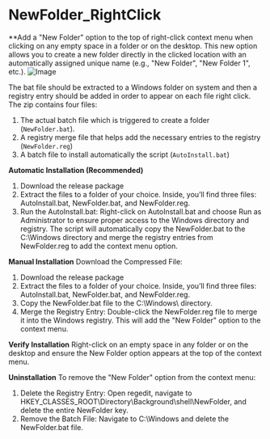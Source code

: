 # NewFolder_RightClick

**Add a "New Folder" option to the top of right-click context menu when clicking on any empty space in a folder or on the desktop. This new option allows you to create a new folder directly in the clicked location with an automatically assigned unique name (e.g., "New Folder", "New Folder 1", etc.).
![Image](https://github.com/user-attachments/assets/d07ff2c1-458b-4c00-a094-5aa9bc9c2983)

The bat file should be extracted to a Windows folder on system and then a registry entry should be added in order to appear on each file right click.
The zip contains four files:
1. The actual batch file which is triggered to create a folder (`NewFolder.bat`).
2. A registry merge file that helps add the necessary entries to the registry (`NewFolder.reg`)
3. A batch file to install automatically the script (`AutoInstall.bat`) <p>
<p><p>


**Automatic Installation (Recommended)**
1. Download the release package 
2. Extract the files to a folder of your choice. Inside, you’ll find three files: AutoInstall.bat, NewFolder.bat, and NewFolder.reg.
3. Run the AutoInstall.bat: Right-click on AutoInstall.bat and choose Run as Administrator to ensure proper access to the Windows directory and registry.
    The script will automatically copy the NewFolder.bat to the C:\Windows directory and merge the registry entries from NewFolder.reg to add the context menu option.

**Manual Installation**
Download the Compressed File:
1. Download the release package 
2. Extract the files to a folder of your choice. Inside, you’ll find three files: AutoInstall.bat, NewFolder.bat, and NewFolder.reg.
3. Copy the NewFolder.bat file to the C:\Windows\ directory.
4. Merge the Registry Entry: Double-click the NewFolder.reg file to merge it into the Windows registry. This will add the "New Folder" option to the context menu.

**Verify Installation**
Right-click on an empty space in any folder or on the desktop and ensure the New Folder option appears at the top of the context menu.


**Uninstallation**
To remove the "New Folder" option from the context menu:

1. Delete the Registry Entry: Open regedit, navigate to HKEY_CLASSES_ROOT\Directory\Background\shell\NewFolder, and delete the entire NewFolder key.
2. Remove the Batch File: Navigate to C:\Windows and delete the NewFolder.bat file.
